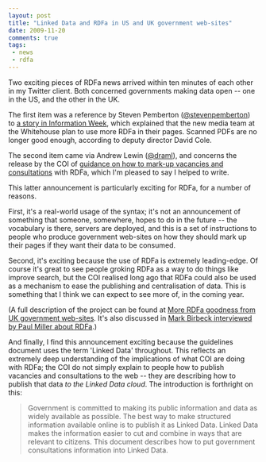 ```yaml
---
layout: post
title: "Linked Data and RDFa in US and UK government web-sites"
date: 2009-11-20
comments: true
tags:
 - news
 - rdfa
---
```

Two exciting pieces of RDFa news arrived within ten minutes of each other in
my Twitter client. Both concerned governments making data open -- one in the
US, and the other in the UK.

<!-- more -->

The first item was a reference by Steven Pemberton
([@stevenpemberton](http://twitter.com/stevenpemberton)) to [a story in
Information Week](http://www.informationweek.com/news/government/info-management/showArticle.jhtml?articleID=221900361),
which explained that the new media team at the Whitehouse plan to use more
RDFa in their pages. Scanned PDFs are no longer good enough, according to
deputy director David Cole.

The second item came via Andrew Lewin ([@draml](http://twitter.com/draml)),
and concerns the release by the COI of [guidance on how to mark-up vacancies and consultations](http://coi.gov.uk/guidance.php?page=312)
with RDFa, which I'm pleased to say I helped to write.

This latter announcement is particularly exciting for RDFa, for a number of
reasons.

First, it's a real-world usage of the syntax; it's not an announcement of
something that someone, somewhere, hopes to do in the future -- the vocabulary
is there, servers are deployed, and this is a set of instructions to people
who produce government web-sites on how they should mark up their pages if
they want their data to be consumed.

Second, it's exciting because the use of RDFa is extremely leading-edge. Of
course it's great to see people groking RDFa as a way to do things like
improve search, but the COI realised long ago that RDFa could also be used as
a mechanism to ease the publishing and centralisation of data. This is
something that I think we can expect to see more of, in the coming year.

(A full description of the project can be found at [More RDFa goodness from UK
government web-sites](/blog/2009/04/23/more-rdfa-goodness-from-uk-government-web-sites).
It's also discussed in [Mark Birbeck interviewed by Paul Miller about RDFa](/blog/2009/07/talking-with-mark-birbeck-about-rdfa-and-its-use-in-government).)

And finally, I find this announcement exciting because the guidelines document
uses the term 'Linked Data' throughout. This reflects an extremely deep
understanding of the implications of what COI are doing with RDFa; the COI do
not simply explain to people how to publish vacancies and consultations to the
web -- they are describing how to publish that data _to the Linked Data
cloud_. The introduction is forthright on this:

> Government is committed to making its public information and data as widely
> available as possible. The best way to make structured information available
> online is to publish it as Linked Data. Linked Data makes the information
> easier to cut and combine in ways that are relevant to citizens. This document
> describes how to put government consultations information into Linked Data.

